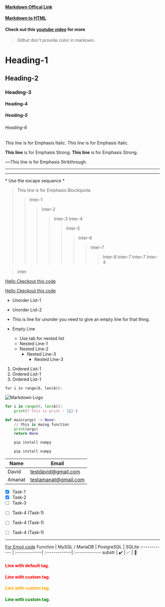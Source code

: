 <!-- Markdown offical links  -->
#### [Markdown Offical Link](https://www.markdownguide.org/)

#### [Markdown to HTML](https://markdowntohtml.com/)

#### Check out this [youtube video](https://www.youtube.com/watch?v=HUBNt18RFbo) for more

> Githut don't provide color in markown.
<!-- HEADING -->
# Heading-1
## Heading-2
### Heading-3
#### Heading-4
##### Heading-5
###### Heading-6

<!-- EMPHASIS  -->

<!-- 1. Italic [ *Text* o/r _Text_ ] -->
*This line* is for Emphasis Italic.
_This line_ is for Emphasis Italic.

<!-- 2. Strong [ **Text** o/r __Text__ ] -->
**This line** is for Emphasis Strong.
__This line__ is for Emphasis Strong.

<!-- 3. Strikthrough [ ~~Text ] -->
~~This line is for Emphasis Strikthrough.

<!-- 4. Horizontal Line [ --- o/r ___ ] -->
---
___

<!-- 5. Comment charaters  -->
\* Use the escape sequance \*

<!-- 6. Blockquote [>, >>, >>>infinit number of>> interally] -->
> This line is for Emphasis Blockquote.
>> Inter-1
>>> Inter-2
>>>> Inter-3
>>>> Inter-4
>>>>> Inter-5
>>>>>> Inter-6
>>>>>>> Inter-7
>>>>>>>> Inter-8
>>>>>>> Inter-7
>>>>>> Inter-7
>>>>> Inter-4
<!-- Need to break line to stop iternal blockquote -->
> inter

<!-- 7. Links [Text](Links URL) -->
[Hello Ckeckout this code](https://www.google.com/)
    <!-- For title use "" at end for hover  -->
    
[Hello Ckeckout this code](https://www.google.com/ "Go to google")


<!-- Unorder List [ * Text ] -->
* Unorder List-1
* Unorder List-2
* This is line for unorder
you need to give an empty line for that thing.

* Empty Line
    * Use tab for nested list
    * Nested Line-1
    * Nested Line-2
        * Nested Line-3
            * Nested Line-3

<!-- Ordered List [ Integer. Text] -->
1. Ordered List-1
1. Ordered List-1
1. Ordered List-1

<!-- Inline Code Block [` Text `] -->
`for i in range(0, len(A)):`

<!-- Image  -->
![Markdown Logo](https://markdown-here.com/img/icon256.png)


<!-- Github Blocks -->

<!-- Code Block [```languageName Multiline code ```] -->
```python
for i in range(0, len(A)):
    print(f'this is print : {i}')

def main(args) -> None:
    // this is maing function
    print(args)
    return None
```

```bash
    pip install numpy
```

```cmd
    pip install numpy
```

<!-- Tables  -->
| Name | Email|
|-|-|
|David|testdavid@gmail.com|
|Amanat|testamanat@gmail.com|

<!-- Task List -->
* [x] Task-1
* [x] Task-2
* [ ] Task-3
- [ ] Task-4 (Task-1)
- [ ] Task-4 (Task-1)
- [ ] Task-4 (Task-1)


<!-- For Emoje [:emoji code:] -->
___
[For Emoji code](https://www.webfx.com/tools/emoji-cheat-sheet/)
Function | MySQL / MariaDB | PostgreSQL | SQLite
:------------ | :-------------| :-------------| :-------------
substr | :heavy_check_mark: |  :white_check_mark: | :bamboo:


<!-- To add COLOR -->
<!-- First Create Custom tag or default tag with styling-->

#### <p style="color:red"> Line with default tag. </p>

<style>
    r { color: Red }
    o { color: Orange }
    g { color: Green }
</style>
#### <r> Line with custom tag.</r>
#### <o> Line with custom tag.</o>
#### <g> Line with custom tag.</g>
